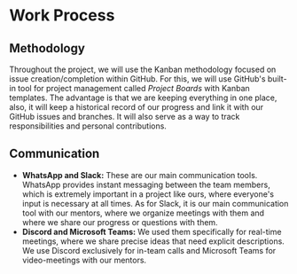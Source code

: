 # Work Process
## Methodology
Throughout the project, we will use the Kanban methodology focused on issue creation/completion within GitHub. For this, we will use GitHub's built-in tool for project management called *Project Boards* with Kanban templates. The advantage is that we are keeping everything in one place, also, it will keep a historical record of our progress and link it with our GitHub issues and branches. It will also serve as a way to track responsibilities and personal contributions.

## Communication
* **WhatsApp and Slack:** These are our main communication tools. WhatsApp provides instant messaging between the team members, which is extremely important in a project like ours, where everyone's input is necessary at all times. As for Slack, it is our main communication tool with our mentors, where we organize meetings with them and where we share our progress or questions with them.
* **Discord and Microsoft Teams:** We used them specifically for real-time meetings, where we share precise ideas that need explicit descriptions. We use Discord exclusively for in-team calls and Microsoft Teams for video-meetings with our mentors.
